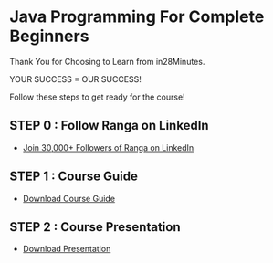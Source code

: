 # Java Programming For Complete Beginners

Thank You for Choosing to Learn from in28Minutes.

YOUR SUCCESS = OUR SUCCESS!

Follow these steps to get ready for the course!

## STEP 0 : Follow Ranga on LinkedIn

- [Join 30,000+ Followers of Ranga on LinkedIn](https://links.in28minutes.com/lin)

## STEP 1 : Course Guide

- [Download Course Guide](https://github.com/in28minutes/course-material/raw/main/11-java-programming-for-beginners/JavaProgrammingForBeginners-CourseBook.pdf)

## STEP 2 : Course Presentation

- [Download Presentation](https://github.com/in28minutes/course-material/raw/main/11-java-programming-for-beginners/JavaProgrammingForBeginners-Presentation.pdf)
